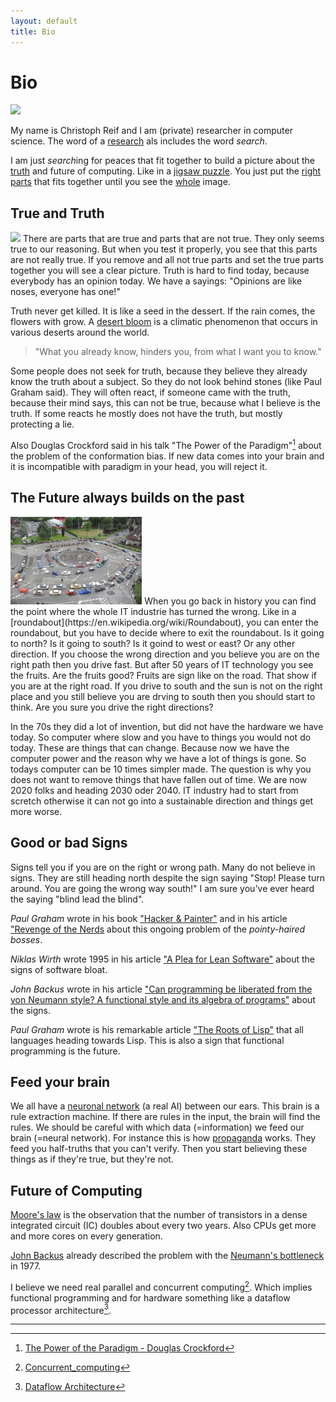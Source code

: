 ```yaml
---
layout: default
title: Bio
---
```


# Bio

<img class="img-container-right" src="https://upload.wikimedia.org/wikipedia/commons/thumb/6/66/Jigsaw_puzzle_01_by_Scouten.jpg/1920px-Jigsaw_puzzle_01_by_Scouten.jpg"/>

My name is Christoph Reif and I am (private) researcher in computer science. The word of a [research](https://www.merriam-webster.com/dictionary/research) als includes the word *search*.

I am just *search*ing for peaces that fit together to build a picture about the [truth](https://www.merriam-webster.com/dictionary/truth) and future of computing. Like in a [jigsaw puzzle](https://www.merriam-webster.com/dictionary/jigsaw%20puzzle). You just put the [right](https://www.merriam-webster.com/dictionary/right) [parts](https://www.merriam-webster.com/dictionary/parts) that fits together until you see the [whole](https://www.merriam-webster.com/dictionary/whole) image.

## True and Truth

<img class="img-container" src="https://upload.wikimedia.org/wikipedia/commons/7/7c/Namaqualand%2C_Goegap_1035.jpg">
There are parts that are true and parts that are not true. They only seems true to our reasoning. But when you test it properly, you see that this parts are not really true. If you remove and all not true parts and set the true parts together you will see a clear picture. Truth is hard to find today, because everybody has an opinion today. We have a sayings: "Opinions are like noses, everyone has one!"

Truth never get killed. It is like a seed in the dessert. If the rain comes, the flowers with grow.
A [desert bloom](https://en.wikipedia.org/wiki/Desert_bloom) is a climatic phenomenon that occurs in various deserts around the world. 

> "What you already know, hinders you, from what I want you to know."

Some people does not seek for truth, because they believe they already know the truth about a subject. So they do not look behind stones (like Paul Graham said). They will often react, if someone came with the truth, because their mind says, this can not be true, because what I believe is the truth. If some reacts he mostly does not have the truth, but mostly protecting a lie. 

Also Douglas Crockford said in his talk "The Power of the Paradigm"[^3] about the problem of the conformation bias. If new data comes into your brain and it is incompatible with paradigm in your head, you will reject it.

## The Future always builds on the past

<img class="img-container-right" style="height: 140px" src="assets/images/roundabout3.jpg">
When you go back in history you can find the point where the whole IT industrie has turned the wrong.
Like in a [roundabout](https://en.wikipedia.org/wiki/Roundabout), you can enter the roundabout, but you have to decide where to exit the roundabout. Is it going to north? Is it going to south? Is it goind to west or east? Or any other direction. If you choose the wrong direction and you believe you are on the right path then you drive fast. But after 50 years of IT technology you see the fruits. Are the fruits good? Fruits are sign like on the road. That show if you are at the right road. If you drive to south and the sun is not on the right place and you still believe you are drving to south then you should start to think. Are you sure you drive the right directions?

In the 70s they did a lot of invention, but did not have the hardware we have today. So computer where slow and you have to things you would not do today. These are things that can change. Because now we have the computer power and the reason why we have a lot of things is gone. So todays computer can be 10 times simpler made. The question is why you does not want to remove things that have fallen out of time. We are now 2020 folks and heading 2030 oder 2040. IT industry had to start from scretch otherwise it can not go into a sustainable direction and things get more worse.

## Good or bad Signs 

Signs tell you if you are on the right or wrong path. Many do not believe in signs. They are still heading north despite the sign saying "Stop! Please turn around. You are going the wrong way south!"
I am sure you've ever heard the saying "blind lead the blind". 

*Paul Graham* wrote in his book ["Hacker & Painter"](http://www.paulgraham.com/hackpaint.html) and in his article ["Revenge of the Nerds](http://www.paulgraham.com/icad.html) about this ongoing problem of the *pointy-haired bosses*.

*Niklas Wirth* wrote 1995 in his article ["A Plea for Lean Software"](https://cr.yp.to/bib/1995/wirth.pdf)
about the signs of software bloat.

*John Backus* wrote in his article ["Can programming be liberated from the von Neumann style? A functional style and its algebra of programs"](https://dl.acm.org/doi/10.1145/359576.359579)
about the signs.

*Paul Graham* wrote is his remarkable article ["The Roots of Lisp"](http://www.paulgraham.com/rootsoflisp.html) that all languages heading towards Lisp. This is also a sign that functional programming is the future.

## Feed your brain

We all have a [neuronal network](https://en.wikipedia.org/wiki/Neural_network) (a real AI) between our ears. This brain is a rule extraction machine. If there are rules in the input, the brain will find the rules. We should be careful with which data (=information) we feed our brain (=neural network). For instance this is how [propaganda](https://www.merriam-webster.com/dictionary/propaganda) works. They feed you half-truths that you can't verify. Then you start believing these things as if they're true, but they're not.

## Future of Computing

[Moore's law](https://en.wikipedia.org/wiki/Moore%27s_law) is the observation that the number of transistors in a dense integrated circuit (IC) doubles about every two years. Also CPUs get more and more cores on every generation.

[John Backus](https://en.wikipedia.org/wiki/John_Backus) already described the problem with the [Neumann's bottleneck](https://en.wikipedia.org/wiki/Von_Neumann_architecture#Von_Neumann_bottleneck) in 1977.

I believe we need real parallel and concurrent computing[^1]. Which implies functional programming and for hardware something like a dataflow processor architecture[^2].

---

[^1]: [Concurrent_computing](https://en.wikipedia.org/wiki/Concurrent_computing)
[^2]: [Dataflow Architecture](https://en.wikipedia.org/wiki/Dataflow_architecture)
[^3]: [The Power of the Paradigm - Douglas Crockford](https://www.youtube.com/watch?v=X3ExqafLgwk)

